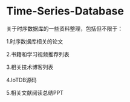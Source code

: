 # Time-Series-Database

关于时序数据库的一些资料整理，包括但不限于：

1.时序数据库相关的论文

2.书籍和学习视频推荐列表

3.相关技术博客列表

4.IoTDB源码

5.相关文献阅读总结PPT
